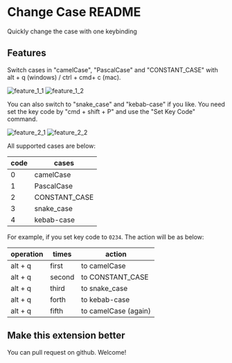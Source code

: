 # Change Case README

Quickly change the case with one keybinding

## Features

Switch cases in "camelCase", "PascalCase" and "CONSTANT_CASE" with alt + q (windows) / ctrl + cmd+ c (mac).

![feature_1_1](./images/feature1.png)
![feature_1_2](./images/feature1.gif)

You can also switch to "snake_case" and "kebab-case" if you like. You need set the key code by "cmd + shift + P" and use the "Set Key Code" command.

![feature_2_1](./images/feature2.png)
![feature_2_2](./images/feature2.gif)

All supported cases are below:

| code | cases |
| -- | -- |
| 0 | camelCase |
| 1 | PascalCase |
| 2 | CONSTANT_CASE |
| 3 | snake_case |
| 4 | kebab-case |

For example, if you set key code to `0234`. The action will be as below:

| operation | times | action |
| -- | -- | -- |
| alt + q | first | to camelCase |
| alt + q | second | to CONSTANT_CASE |
| alt + q | third | to snake_case |
| alt + q | forth | to kebab-case |
| alt + q | fifth | to camelCase (again) |

## Make this extension better

You can pull request on github. Welcome!
